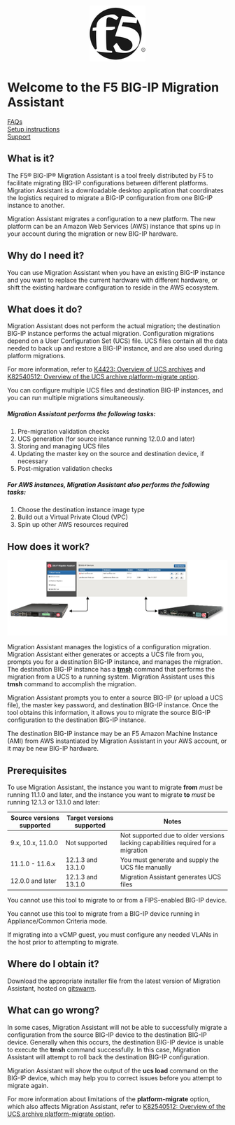 <p align="center">
  <img src="resources/icon.png"></img>
</p>

# Welcome to the F5 BIG-IP Migration Assistant

[FAQs](FAQ.md)  
[Setup instructions](SETUP.md)  
[Support](SUPPORT.md)

## What is it?

The F5® BIG-IP® Migration Assistant is a tool freely distributed by F5 to facilitate migrating BIG-IP configurations between different platforms. Migration Assistant is a downloadable desktop application that coordinates the logistics required to migrate a BIG-IP configuration from one BIG-IP instance to another.

Migration Assistant migrates a configuration to a new platform. The new platform can be an Amazon Web Services (AWS) instance that spins up in your account during the migration or new BIG-IP hardware.

## Why do I need it?

You can use Migration Assistant when you have an existing BIG-IP instance and you want to replace the current hardware with different hardware, or shift the existing hardware configuration to reside in the AWS ecosystem.

## What does it do?

Migration Assistant does not perform the actual migration; the destination BIG-IP instance performs the actual migration. Configuration migrations depend on a User Configuration Set (UCS) file. UCS files contain all the data needed to back up and restore a BIG-IP instance, and are also used during platform migrations. 

For more information, refer to [K4423: Overview of UCS archives](https://support.f5.com/csp/article/K4423) and [K82540512: Overview of the UCS archive platform-migrate option](https://support.f5.com/csp/article/K82540512).

You can configure multiple UCS files and destination BIG-IP instances, and you can run multiple migrations simultaneously.

##### Migration Assistant performs the following tasks:

1. Pre-migration validation checks
1. UCS generation (for source instance running 12.0.0 and later)
1. Storing and managing UCS files
1. Updating the master key on the source and destination device, if necessary
1. Post-migration validation checks

##### For AWS instances, Migration Assistant also performs the following tasks:

1. Choose the destination instance image type
1. Build out a Virtual Private Cloud (VPC)
1. Spin up other AWS resources required

## How does it work?

![F5 MA Diagram](resources/f5ma-diagram.png)

Migration Assistant manages the logistics of a configuration migration. Migration Assistant either generates or accepts a UCS file from you, prompts you for a destination BIG-IP instance, and manages the migration.  The destination BIG-IP instance has a [**tmsh**](https://support.f5.com/kb/en-us/products/big-ip_ltm/manuals/product/bigip-tmsh-reference-12-0-0.html) command that performs the migration from a UCS to a running system. Migration Assistant uses this **tmsh** command to accomplish the migration.

Migration Assistant prompts you to enter a source BIG-IP (or upload a UCS file), the master key password, and destination BIG-IP instance. Once the tool obtains this information, it allows you to migrate the source BIG-IP configuration to the destination BIG-IP instance.

The destination BIG-IP instance may be an F5 Amazon Machine Instance (AMI) from AWS instantiated by Migration Assistant in your AWS account, or it may be new BIG-IP hardware.

## Prerequisites

To use Migration Assistant, the instance you want to migrate **from** _must_ be running 11.1.0 and later, and the instance you want to migrate **to** _must_ be running 12.1.3 or 13.1.0 and later:

|**Source versions supported**|**Target versions supported**|**Notes**|
|---|---|---|
|9.x, 10.x, 11.0.0|Not supported|Not supported due to older versions lacking capabilities required for a migration|
|11.1.0 - 11.6.x|12.1.3 and 13.1.0|You must generate and supply the UCS file manually|
|12.0.0 and later|12.1.3 and 13.1.0|Migration Assistant generates UCS files|

You cannot use this tool to migrate to or from a FIPS-enabled BIG-IP device.

You cannot use this tool to migrate from a BIG-IP device running in Appliance/Common Criteria mode.

If migrating into a vCMP guest, you must configure any needed VLANs in the host prior to attempting to migrate.

## Where do I obtain it?

Download the appropriate installer file from the latest version of Migration Assistant, hosted on [gitswarm](https://gitswarm.f5net.com/GSAT/f5ma-releases/tree/master).

## What can go wrong?

In some cases, Migration Assistant will not be able to successfully migrate a configuration from the source BIG-IP device to the destination BIG-IP device. Generally when this occurs, the destination BIG-IP device is unable to execute the __tmsh__ command successfully. In this case, Migration Assistant will attempt to roll back the destination BIG-IP configuration.

Migration Assistant will show the output of the **ucs load** command on the BIG-IP device, which may help you to correct issues before you attempt to migrate again.

For more information about limitations of the **platform-migrate** option, which also affects Migration Assistant, refer to [K82540512: Overview of the UCS archive platform-migrate option](https://support.f5.com/csp/article/K82540512).
